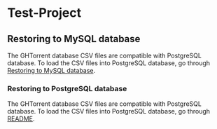 # Test-Project

## Restoring to MySQL database
The GHTorrent database CSV files are compatible with PostgreSQL database. To load the CSV files into PostgreSQL database, go through [Restoring to MySQL database](#abcd).

### <a name="abcd"></a>Restoring to PostgreSQL database

The GHTorrent database CSV files are compatible with PostgreSQL database. To load the CSV files into PostgreSQL database, go through [README](https://github.com/blackducksoftware/github-mirror/blob/master/sql/pg_scripts/README.md).
